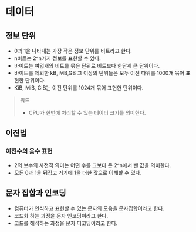 # 데이터

## 정보 단위

- 0과 1을 나타내는 가장 작은 정보 단위를 비트라고 한다.
- n비트는 2^n가지 정보를 표현할 수 있다.
- 바이트는 여덟개의 비트를 묶은 단위로 비트보다 한단계 큰 단위이다.
- 바이트를 제외한 kB, MB,GB 그 이상의 단위들은 모두 이전 다위를 1000개 묶어 표현한 단위이다.
- KiB, MiB, GiB는 이전 단위를 1024개 묶어 표현한 단위이다.

> 워드
>
> - CPU가 한번에 처리할 수 있는 데이터 크기를 의미한다.

## 이진법

### 이진수의 음수 표현

- 2의 보수의 사전적 의미는 어떤 수를 그보다 큰 2^n에서 뺀 값을 의미한다.
- 모든 0과 1을 뒤집고 거기에 1을 더한 값으로 이해할 수 있다.

## 문자 집합과 인코딩

- 컴퓨터가 인식하고 표현할 수 있는 문자의 모음을 문자집합이라고 한다.
- 코드화 하는 과정을 문자 인코딩이라고 한다.
- 코드를 해석하는 과정을 문자 디코딩이라고 한다.
